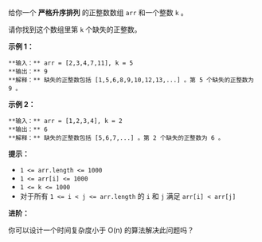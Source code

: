 给你一个 **严格升序排列**  的正整数数组 `arr` 和一个整数 `k` 。

请你找到这个数组里第 `k` 个缺失的正整数。



**示例 1：**

    
    
    **输入：** arr = [2,3,4,7,11], k = 5
    **输出：** 9
    **解释：** 缺失的正整数包括 [1,5,6,8,9,10,12,13,...] 。第 5 个缺失的正整数为 9 。
    

**示例 2：**

    
    
    **输入：** arr = [1,2,3,4], k = 2
    **输出：** 6
    **解释：** 缺失的正整数包括 [5,6,7,...] 。第 2 个缺失的正整数为 6 。
    



**提示：**

  * `1 <= arr.length <= 1000`
  * `1 <= arr[i] <= 1000`
  * `1 <= k <= 1000`
  * 对于所有 `1 <= i < j <= arr.length` 的 `i` 和 `j` 满足 `arr[i] < arr[j]` 



**进阶：**

你可以设计一个时间复杂度小于 O(n) 的算法解决此问题吗？

